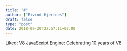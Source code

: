 ```yaml
---
title: "#"
author: ["Eivind Hjertnes"]
draft: false
type: "post"
date: 2018-09-20T22:57:11+02:00
---
```


Liked: [V8
JavaScript Engine: Celebrating 10 years of V8](https://v8project.blogspot.com/2018/09/10-years.html)
